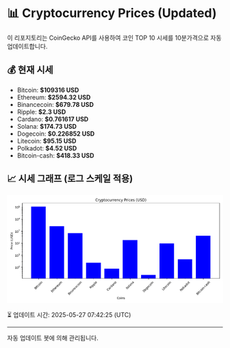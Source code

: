 
# 📊 Cryptocurrency Prices (Updated)

이 리포지토리는 CoinGecko API를 사용하여 코인 TOP 10 시세를 10분가격으로 자동 업데이트합니다.

## 💰 현재 시세
- Bitcoin: **$109316 USD**
- Ethereum: **$2594.32 USD**
- Binancecoin: **$679.78 USD**
- Ripple: **$2.3 USD**
- Cardano: **$0.761617 USD**
- Solana: **$174.73 USD**
- Dogecoin: **$0.226852 USD**
- Litecoin: **$95.15 USD**
- Polkadot: **$4.52 USD**
- Bitcoin-cash: **$418.33 USD**

## 📈 시세 그래프 (로그 스케일 적용)
![Crypto Prices](crypto_prices.png)

⏳ 업데이트 시간: 2025-05-27 07:42:25 (UTC)

---
자동 업데이트 봇에 의해 관리됩니다.
